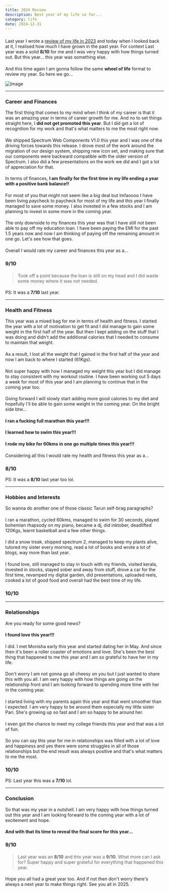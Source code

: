 ```yaml
---
title: 2024 Review
description: Best year of my life so far...
category: life
date: 2024-12-31
---
```

###

Last year I wrote a [review of my life in 2023](https://medium.com/@tarat122/2023-review-9f0dafbf8706) and today when I looked back at it, I realised how much I have grown in the past year. For context Last year was a solid **8/10** for me and I was very happy with how things turned out. But this year... this year was something else.

####

And this time again I am gonna follow the same **wheel of life** format to review my year. So here we go...

![Image](/assets/posts/24review/wheeloflife.png)

----

### Career and Finances

The first thing that comes to my mind when I think of my career is that it was an amazing year in terms of career growth for me. And no to set things straight here, I **did not get promoted this year**. But I did get a lot of recognition for my work and that's what matters to me the most right now.

####

We shipped Spectrum Web Components V1.0 this year and I was one of the driving forces towards this release. I drove most of the work around the migration of our design system, shipping new icon set, and making sure that our components were backward compatible with the older version of Spectrum. I also did a few presentations on the work we did and I got a lot of appreciation for that.

####

In terms of finances, **I am finally for the first time in my life ending a year with a positive bank balance!!**

####

For most of you that might not seem like a big deal but lmfaoooo I have been living paycheck to paycheck for most of my life and this year I finally managed to save some money. I also invested in a few stocks and I am planning to invest in some more in the coming year.

####

The only downside to my finances this year was that I have still not been able to pay off my education loan. I have been paying the EMI for the past 1.5 years now and now I am thinking of paying off the remaining amount in one go. Let's see how that goes.

####

Overall I would rate my career and finances this year as a...

### **9/10**

####

> Took off a point because the loan is still on my head and I did waste some money where it was not needed.
####
PS: It was a **7/10** last year.

----

### Health and Fitness

This year was a mixed bag for me in terms of health and fitness. I started the year with a lot of motivation to get fit and I did manage to gain some weight in the first half of the year. But then I kept adding on the stuff that I was doing and didn't add the additional calories that I needed to consume to maintain that weight. 

#### 

As a result, I lost all the weight that I gained in the first half of the year and now I am back to where I started (61Kgs). 

#### 

Not super happy with how I managed my weight this year but I did manage to stay consistent with my workout routine. I have been working out 5 days a week for most of this year and I am planning to continue that in the coming year too.

#### 

Going forward I will slowly start adding more good calories to my diet and hopefully I'll be able to gain some weight in the coming year. On the bright side btw...

####

**I ran a fucking full marathon this year!!!** 

####

**I learned how to swim this year!!!**

####

**I rode my bike for 60kms in one go multiple times this year!!!**

####

Considering all this I would rate my health and fitness this year as a...

### **8/10**

PS: It was a **8/10** last year too lol.

----

### Hobbies and Interests

So wanna do another one of those classic Tarun self-brag paragraphs?

####

I ran a marathon, cycled 60kms, managed to swim for 30 seconds, played bohemian rhapsody on my piano, became a dj, did inktober, deadlifted 120Kgs, learnt basketball and a few other things.
####
I did a snow treak, shipped spectrum 2, managed to keep my plants alive, tutored my sister every morning, read a lot of books and wrote a lot of blogs, way more than last year.
####

I found love, still managed to stay in touch with my friends, visited kerala, invested in stocks, stayed sober and away from stuff, drove a car for the first time, revamped my digital garden, did presentations, uploaded reels, cooked a lot of good food and overall had the best time of my life.

### 10/10

----

### Relationships

Are you ready for some good news?

####

**I found love this year!!!**

####

I did. I met Monisha early this year and started dating her in May. And since then it's been a roller coaster of emotions and love. She's been the best thing that happened to me this year and I am so grateful to have her in my life.

####

Don't worry I am not gonna go all cheesy on you but I just wanted to share this with you all. I am very happy with how things are going on the relationship front and I am looking forward to spending more time with her in the coming year.

####

I started living with my parents again this year and that went smoother than I expected. I am very happy to be around them especially my little sister Pari. She's growing up so fast and I am so happy to be around her.

####

I even got the chance to meet my college friends this year and that was a lot of fun. 

####

So you can say this year for me in relationships was filled with a lot of love and happiness and yes there were some struggles in all of those relationships but the end result was always positive and that's what matters to me the most.

### 10/10

PS: Last year this was a **7/10** lol.

----

### Conclusion

So that was my year in a nutshell. I am very happy with how things turned out this year and I am looking forward to the coming year with a lot of excitement and hope. 

#### And with that its time to reveal the final score for this year...

### **9/10**

####

> Last year was an **8/10** and this year was a **9/10**. What more can I ask for? Super happy and super grateful for everything that happened this year.

####

Hope you all had a great year too. And if not then don't worry there's always a next year to make things right. See you all in 2025.